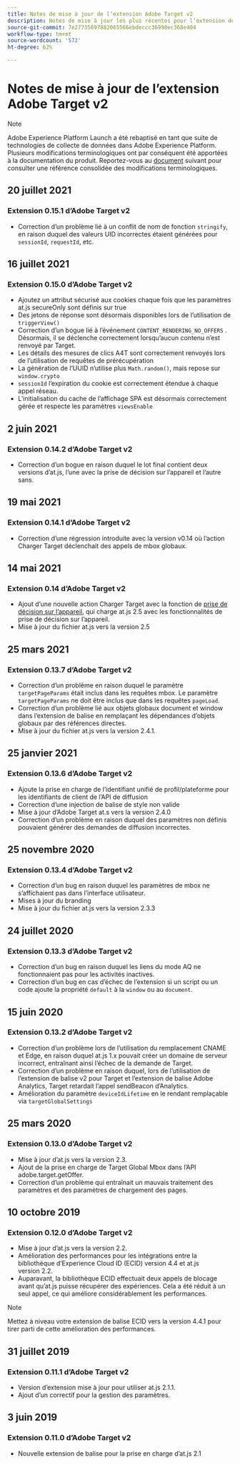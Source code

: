 ```yaml
---
title: Notes de mise à jour de l’extension Adobe Target v2
description: Notes de mise à jour les plus récentes pour l’extension de balise Adobe Target v2 dans Adobe Experience Platform.
source-git-commit: 7e27735697882065566ebdeccc36998ec368e404
workflow-type: tm+mt
source-wordcount: '572'
ht-degree: 62%

---
```


# Notes de mise à jour de l’extension Adobe Target v2

>[!NOTE]
>
>Adobe Experience Platform Launch a été rebaptisé en tant que suite de technologies de collecte de données dans Adobe Experience Platform. Plusieurs modifications terminologiques ont par conséquent été apportées à la documentation du produit. Reportez-vous au [document](../../../term-updates.md) suivant pour consulter une référence consolidée des modifications terminologiques.

## 20 juillet 2021

### Extension 0.15.1 d’Adobe Target v2

- Correction d’un problème lié à un conflit de nom de fonction `stringify`, en raison duquel des valeurs UID incorrectes étaient générées pour `sessionId`, `requestId`, etc.

## 16 juillet 2021

### Extension 0.15.0 d’Adobe Target v2

- Ajoutez un attribut sécurisé aux cookies chaque fois que les paramètres at.js secureOnly sont définis sur true
- Des jetons de réponse sont désormais disponibles lors de l’utilisation de `triggerView()`
- Correction d’un bogue lié à l’événement `CONTENT_RENDERING_NO_OFFERS` . Désormais, il se déclenche correctement lorsqu’aucun contenu n’est renvoyé par Target.
- Les détails des mesures de clics A4T sont correctement renvoyés lors de l’utilisation de requêtes de prérécupération
- La génération de l’UUID n’utilise plus `Math.random()`, mais repose sur `window.crypto`
- `sessionId` l’expiration du cookie est correctement étendue à chaque appel réseau.
- L’initialisation du cache de l’affichage SPA est désormais correctement gérée et respecte les paramètres `viewsEnable`

## 2 juin 2021

### Extension 0.14.2 d’Adobe Target v2

- Correction d’un bogue en raison duquel le lot final contient deux versions d’at.js, l’une avec la prise de décision sur l’appareil et l’autre sans.

## 19 mai 2021

### Extension 0.14.1 d’Adobe Target v2

- Correction d’une régression introduite avec la version v0.14 où l’action Charger Target déclenchait des appels de mbox globaux.

## 14 mai 2021

### Extension 0.14 d’Adobe Target v2

- Ajout d’une nouvelle action Charger Target avec la fonction de [prise de décision sur l’appareil](./overview.md#load-target-with-on-device-decisioning), qui charge at.js 2.5 avec les fonctionnalités de prise de décision sur l’appareil.
- Mise à jour du fichier at.js vers la version 2.5


## 25 mars 2021

### Extension 0.13.7 d’Adobe Target v2

- Correction dʼun problème en raison duquel le paramètre `targetPageParams` était inclus dans les requêtes mbox. Le paramètre `targetPageParams` ne doit être inclus que dans les requêtes `pageLoad`.
- Correction d’un problème lié aux objets globaux document et window dans l’extension de balise en remplaçant les dépendances d’objets globaux par des références directes.
- Mise à jour du fichier at.js vers la version 2.4.1.

## 25 janvier 2021

### Extension 0.13.6 d’Adobe Target v2

- Ajoute la prise en charge de l’identifiant unifié de profil/plateforme pour les identifiants de client de l’API de diffusion
- Correction d’une injection de balise de style non valide
- Mise à jour dʼAdobe Target at.s vers la version 2.4.0
- Correction dʼun problème en raison duquel des paramètres non définis pouvaient générer des demandes de diffusion incorrectes.

## 25 novembre 2020

### Extension 0.13.4 d’Adobe Target v2

- Correction d’un bug en raison duquel les paramètres de mbox ne s’affichaient pas dans l’interface utilisateur.
- Mises à jour du branding
- Mise à jour du fichier at.js vers la version 2.3.3

## 24 juillet 2020

### Extension 0.13.3 d’Adobe Target v2

- Correction d’un bug en raison duquel les liens du mode AQ ne fonctionnaient pas pour les activités inactives.
- Correction d’un bug en cas d’échec de l’extension si un script ou un code ajoute la propriété `default` à la `window` ou au `document`.

## 15 juin 2020

### Extension 0.13.2 d’Adobe Target v2

- Correction d’un problème lors de l’utilisation du remplacement CNAME et Edge, en raison duquel at.js 1.x pouvait créer un domaine de serveur incorrect, entraînant ainsi l’échec de la demande de Target.
- Correction d’un problème en raison duquel, lors de l’utilisation de l’extension de balise v2 pour Target et l’extension de balise Adobe Analytics, Target retardait l’appel sendBeacon d’Analytics.
- Amélioration du paramètre `deviceIdLifetime` en le rendant remplaçable via `targetGlobalSettings`

## 25 mars 2020

### Extension 0.13.0 d’Adobe Target v2

- Mise à jour d’at.js vers la version 2.3.
- Ajout de la prise en charge de Target Global Mbox dans l’API adobe.target.getOffer.
- Correction d’un problème qui entraînait un mauvais traitement des paramètres et des paramètres de chargement des pages.

## 10 octobre 2019

### Extension 0.12.0 d’Adobe Target v2

- Mise à jour d’at.js vers la version 2.2.
- Amélioration des performances pour les intégrations entre la bibliothèque d’Experience Cloud ID (ECID) version 4.4 et at.js version 2.2.
- Auparavant, la bibliothèque ECID effectuait deux appels de blocage avant qu’at.js puisse récupérer des expériences. Cela a été réduit à un seul appel, ce qui améliore considérablement les performances.

>[!NOTE]
>Mettez à niveau votre extension de balise ECID vers la version 4.4.1 pour tirer parti de cette amélioration des performances.

## 31 juillet 2019

### Extension 0.11.1 d’Adobe Target v2

- Version d’extension mise à jour pour utiliser at.js 2.1.1.
- Ajout d’un correctif pour la gestion des paramètres.

## 3 juin 2019

### Extension 0.11.0 d’Adobe Target v2

- Nouvelle extension de balise pour la prise en charge d’at.js 2.1
